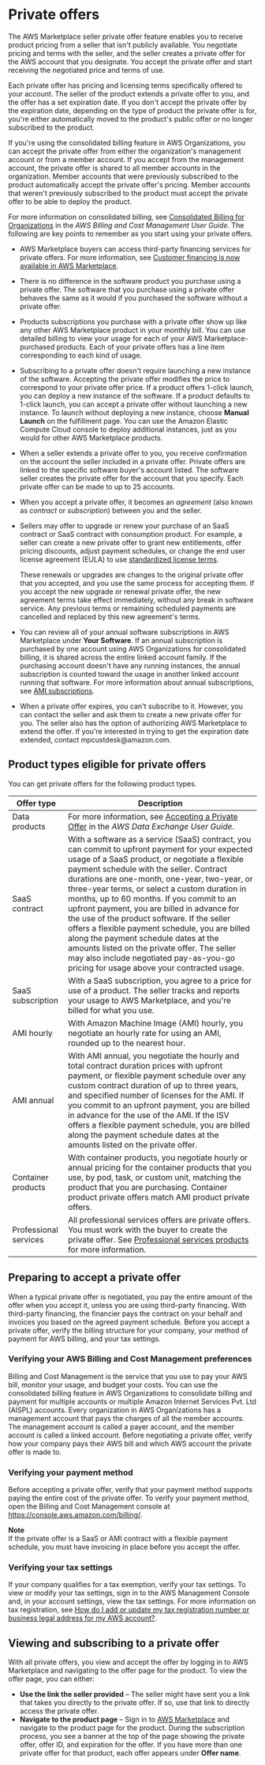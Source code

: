 # Private offers<a name="buyer-private-offers"></a>

 The AWS Marketplace seller private offer feature enables you to receive product pricing from a seller that isn't publicly available\. You negotiate pricing and terms with the seller, and the seller creates a private offer for the AWS account that you designate\. You accept the private offer and start receiving the negotiated price and terms of use\. 

Each private offer has pricing and licensing terms specifically offered to your account\. The seller of the product extends a private offer to you, and the offer has a set expiration date\. If you don't accept the private offer by the expiration date, depending on the type of product the private offer is for, you're either automatically moved to the product's public offer or no longer subscribed to the product\. 

If you're using the consolidated billing feature in AWS Organizations, you can accept the private offer from either the organization's management account or from a member account\. If you accept from the management account, the private offer is shared to all member accounts in the organization\. Member accounts that were previously subscribed to the product automatically accept the private offer's pricing\. Member accounts that weren't previously subscribed to the product must accept the private offer to be able to deploy the product\.

For more information on consolidated billing, see [Consolidated Billing for Organizations](https://docs.aws.amazon.com/awsaccountbilling/latest/aboutv2/consolidated-billing.html) in the *AWS Billing and Cost Management User Guide*\. The following are key points to remember as you start using your private offers\.
+ AWS Marketplace buyers can access third\-party financing services for private offers\. For more information, see [Customer financing is now available in AWS Marketplace](https://s3.us-west-2.amazonaws.com/external-mp-channel-partners/Financing+External+Briefing+Document+Customer+Facing.pdf)\.
+ There is no difference in the software product you purchase using a private offer\. The software that you purchase using a private offer behaves the same as it would if you purchased the software without a private offer\.
+ Products subscriptions you purchase with a private offer show up like any other AWS Marketplace product in your monthly bill\. You can use detailed billing to view your usage for each of your AWS Marketplace\-purchased products\. Each of your private offers has a line item corresponding to each kind of usage\.
+ Subscribing to a private offer doesn't require launching a new instance of the software\. Accepting the private offer modifies the price to correspond to your private offer price\. If a product offers 1\-click launch, you can deploy a new instance of the software\. If a product defaults to 1\-click launch, you can accept a private offer without launching a new instance\. To launch without deploying a new instance, choose **Manual Launch** on the fulfillment page\. You can use the Amazon Elastic Compute Cloud console to deploy additional instances, just as you would for other AWS Marketplace products\.
+ When a seller extends a private offer to you, you receive confirmation on the account the seller included in a private offer\. Private offers are linked to the specific software buyer's account listed\. The software seller creates the private offer for the account that you specify\. Each private offer can be made to up to 25 accounts\. 
+ When you accept a private offer, it becomes an *agreement* \(also known as *contract* or *subscription*\) between you and the seller\. 
+ Sellers may offer to upgrade or renew your purchase of an SaaS contract or SaaS contract with consumption product\. For example, a seller can create a new private offer to grant new entitlements, offer pricing discounts, adjust payment schedules, or change the end user license agreement \(EULA\) to use [standardized license terms](https://docs.aws.amazon.com/marketplace/latest/userguide/standardized-license-terms.html)\.

  These renewals or upgrades are changes to the original private offer that you accepted, and you use the same process for accepting them\. If you accept the new upgrade or renewal private offer, the new agreement terms take effect immediately, without any break in software service\. Any previous terms or remaining scheduled payments are cancelled and replaced by this new agreement's terms\.
+  You can review all of your annual software subscriptions in AWS Marketplace under **Your Software**\. If an annual subscription is purchased by one account using AWS Organizations for consolidated billing, it is shared across the entire linked account family\. If the purchasing account doesn't have any running instances, the annual subscription is counted toward the usage in another linked account running that software\. For more information about annual subscriptions, see [AMI subscriptions](buyer-ami-subscriptions.md)\.
+  When a private offer expires, you can't subscribe to it\. However, you can contact the seller and ask them to create a new private offer for you\. The seller also has the option of authorizing AWS Marketplace to extend the offer\. If you're interested in trying to get the expiration date extended, contact mpcustdesk@amazon\.com\. 

## Product types eligible for private offers<a name="buyer-private-offers-types"></a>

You can get private offers for the following product types\.


| Offer type | Description | 
| --- | --- | 
| Data products |  For more information, see [Accepting a Private Offer](https://docs.aws.amazon.com/data-exchange/latest/userguide/subscribe-to-private-offer.html) in the *AWS Data Exchange User Guide*\.  | 
|  SaaS contract  |  With a software as a service \(SaaS\) contract, you can commit to upfront payment for your expected usage of a SaaS product, or negotiate a flexible payment schedule with the seller\. Contract durations are one\-month, one\-year, two\-year, or three\-year terms, or select a custom duration in months, up to 60 months\. If you commit to an upfront payment, you are billed in advance for the use of the product software\.  If the seller offers a flexible payment schedule, you are billed along the payment schedule dates at the amounts listed on the private offer\.  The seller may also include negotiated pay\-as\-you\-go pricing for usage above your contracted usage\.   | 
|  SaaS subscription  |  With a SaaS subscription, you agree to a price for use of a product\. The seller tracks and reports your usage to AWS Marketplace, and you're billed for what you use\.   | 
|  AMI hourly  |  With Amazon Machine Image \(AMI\) hourly, you negotiate an hourly rate for using an AMI, rounded up to the nearest hour\.   | 
|  AMI annual  |  With AMI annual, you negotiate the hourly and total contract duration prices with upfront payment, or flexible payment schedule over any custom contract duration of up to three years, and specified number of licenses for the AMI\. If you commit to an upfront payment, you are billed in advance for the use of the AMI\. If the ISV offers a flexible payment schedule, you are billed along the payment schedule dates at the amounts listed on the private offer\.  | 
|  Container products  |  With container products, you negotiate hourly or annual pricing for the container products that you use, by pod, task, or custom unit, matching the product that you are purchasing\. Container product private offers match AMI product private offers\.  | 
|  Professional services  |  All professional services offers are private offers\. You must work with the buyer to create the private offer\. See [Professional services products](buyer-proserv-products.md) for more information\.  | 

## Preparing to accept a private offer<a name="buyer-private-offers-prerequsite-steps"></a>

When a typical private offer is negotiated, you pay the entire amount of the offer when you accept it, unless you are using third\-party financing\. With third\-party financing, the financier pays the contract on your behalf and invoices you based on the agreed payment schedule\. Before you accept a private offer, verify the billing structure for your company, your method of payment for AWS billing, and your tax settings\.

### Verifying your AWS Billing and Cost Management preferences<a name="buyer-private-offers-prerequsite-steps-billing"></a>

Billing and Cost Management is the service that you use to pay your AWS bill, monitor your usage, and budget your costs\. You can use the consolidated billing feature in AWS Organizations to consolidate billing and payment for multiple accounts or multiple Amazon Internet Services Pvt\. Ltd \(AISPL\) accounts\. Every organization in AWS Organizations has a management account that pays the charges of all the member accounts\. The management account is called a payer account, and the member account is called a linked account\. Before negotiating a private offer, verify how your company pays their AWS bill and which AWS account the private offer is made to\. 

### Verifying your payment method<a name="buyer-private-offers-prerequsite-steps-payment-method"></a>

Before accepting a private offer, verify that your payment method supports paying the entire cost of the private offer\. To verify your payment method, open the Billing and Cost Management console at [https://console\.aws\.amazon\.com/billing/](https://console.aws.amazon.com/billing/)\.

**Note**  
If the private offer is a SaaS or AMI contract with a flexible payment schedule, you must have invoicing in place before you accept the offer\.

### Verifying your tax settings<a name="buyer-private-offers-prerequsite-steps-tax-settings"></a>

If your company qualifies for a tax exemption, verify your tax settings\. To view or modify your tax settings, sign in to the AWS Management Console and, in your account settings, view the tax settings\. For more information on tax registration, see [How do I add or update my tax registration number or business legal address for my AWS account?](https://aws.amazon.com/premiumsupport/knowledge-center/update-tax-registration-number/)\.

## Viewing and subscribing to a private offer<a name="buyer-private-offers-subscribing"></a>

With all private offers, you view and accept the offer by logging in to AWS Marketplace and navigating to the offer page for the product\. To view the offer page, you can either:
+ **Use the link the seller provided** – The seller might have sent you a link that takes you directly to the private offer\. If so, use that link to directly access the private offer\.
+ **Navigate to the product page** – Sign in to [AWS Marketplace](https://aws.amazon.com/marketplace) and navigate to the product page for the product\. During the subscription process, you see a banner at the top of the page showing the private offer, offer ID, and expiration for the offer\. If you have more than one private offer for that product, each offer appears under **Offer name**\.